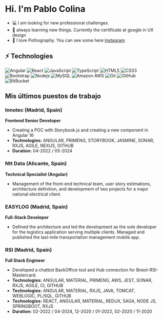 # Hi. I'm Pablo Colina


- 💻 I am looking for new professional challenges.  
- 🌱 always learning new things. Currently the certificate at google in UX design
- 🔭 I love Pothography. You can see some here [Instagram](https://instagram.com/pabloangelcolina)

## ⚡ Technologies
![Angular](https://img.shields.io/badge/-Angular-black?logo=angular&style=flat&logoColor=red)
![React](https://img.shields.io/badge/-React-black?style=flate&logo=react)
![JavaScript](https://img.shields.io/badge/-JavaScript-black?style=flat&logo=javascript)
![TypeScript](https://img.shields.io/badge/-Typescript-black?style=flate&logo=typescript)
![HTML5](https://img.shields.io/badge/-HTML5-E34F26?style=flat-square&logo=html5&logoColor=white)
![CSS3](https://img.shields.io/badge/-CSS3-1572B6?style=flat&logo=css3)
![Bootstrap](https://img.shields.io/badge/-Bootstrap-563D7C?style=flat&logo=bootstrap)
![Nodejs](https://img.shields.io/badge/-Nodejs-black?style=flat&logo=Node.js)
![MySQL](https://img.shields.io/badge/-MySQL-black?style=flat&logo=mysql)
![Amazon AWS](https://img.shields.io/badge/Amazon%20AWS-232F3E?style=flat&logo=amazon-aws)
![Git](https://img.shields.io/badge/-Git-black?style=flat&logo=git)
![GitHub](https://img.shields.io/badge/-GitHub-181717?style=flat&logo=github)
![BitBucket](https://img.shields.io/badge/-BitBucket-darkblue?style=flate&logo=bitbucket)


## Mis últimos puestos de trabajo

### Innotec (Madrid, Spain)
**Frontend Senior Developer**
- Creating a POC with Storybook.js and creating a new component in Angular 16
- **Technologies:** ANGULAR, PRIMENG, STORYBOOK, JASMINE, SONAR, RXJS, AGILE, NEXUS, GITHUB
- **Duration:** 04-2022 / 05-2024
  
### Ntt Data (Alicante, Spain)
**Technical Specialist (Angular)**
- Management of the front-end technical team, user story estimations, architecture definition, and development of two projects for a major national electrical client.

### EASYLOG (Madrid, Spain)
**Full-Stack Developer**
- Defined the architecture and led the development as the sole developer for the logistics application serving multiple clients. Managed and published the last-mile transportation management mobile app.

### RSI (Madrid, Spain)
**Full Stack Engineer**
- Developed a chatbot BackOffice tool and Hub connection for Bnext-RSI-Mastercard.
- **Technologies:** ANGULAR, MATERIAL, PRIMENG, AWS, JEST, SONAR, RXJS, AGILE, CI, GITHUB
- **Technologies:** ANGULAR, MATERIAL, RXJS, JAVA, TOMCAT, WEBLOGIC, PL/SQL, GITHUB
- **Technologies:** REACT, ANGULAR, MATERIAL, REDUX, SAGA, NODE JS, SPRINGBOOT, RXJS
- **Duration:** 02-2022 / 04-2024, 12-2020 / 01-2022, 02-2020 / 11-2020


